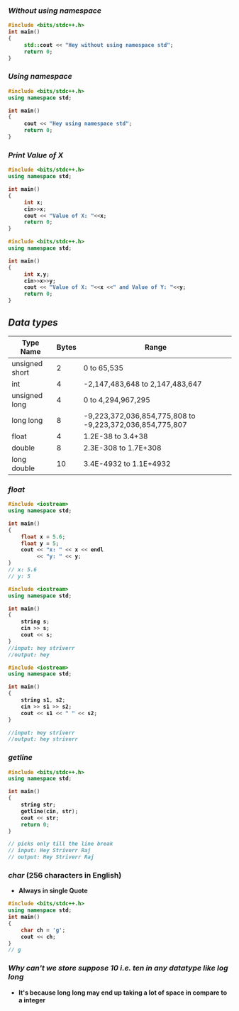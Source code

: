 <b>

### _Without using namespace_

```cpp
#include <bits/stdc++.h>
int main()
{
     std::cout << "Hey without using namespace std";
     return 0;
}
```

###  _Using namespace_

```cpp
#include <bits/stdc++.h>
using namespace std;

int main()
{
     cout << "Hey using namespace std";
     return 0;
}
```

### _Print Value of X_

```cpp
#include <bits/stdc++.h>
using namespace std;

int main()
{
     int x;
     cin>>x;
     cout << "Value of X: "<<x;
     return 0;
}
```
```cpp
#include <bits/stdc++.h>
using namespace std;

int main()
{
     int x,y;
     cin>>x>>y;
     cout << "Value of X: "<<x <<" and Value of Y: "<<y;
     return 0;
}
```

## _Data types_
| Type Name | Bytes | Range |
| --- | --- | --- |
| unsigned short | 2 | 0 to 65,535 |
| int | 4 | -2,147,483,648 to 2,147,483,647 |
| unsigned long | 4 | 0 to 4,294,967,295 |
| long long | 8 | -9,223,372,036,854,775,808 to -9,223,372,036,854,775,807 |
| float | 4 | 1.2E-38 to 3.4+38 |
| double | 8 | 2.3E-308 to 1.7E+308 |
| long double | 10 | 3.4E-4932 to 1.1E+4932 |

### _float_

```cpp
#include <iostream>
using namespace std;

int main()
{
    float x = 5.6;
    float y = 5;
    cout << "x: " << x << endl
         << "y: " << y;
}
// x: 5.6
// y: 5
```

```cpp
#include <iostream>
using namespace std;

int main()
{
    string s;
    cin >> s;
    cout << s;
}
//input: hey striverr
//output: hey
```

```cpp
#include <iostream>
using namespace std;

int main()
{
    string s1, s2;
    cin >> s1 >> s2;
    cout << s1 << " " << s2;
}

//input: hey striverr
//output: hey striverr
```
### _getline_

```cpp
#include <bits/stdc++.h>
using namespace std;

int main()
{
    string str;
    getline(cin, str);
    cout << str;
    return 0;
}

// picks only till the line break
// input: Hey Striverr Raj
// output: Hey Striverr Raj
```

### _char_ (256 characters in English)
- Always in single Quote

```cpp
#include <bits/stdc++.h>
using namespace std;
int main()
{
    char ch = 'g';
    cout << ch;
}
// g
```

### _Why can't we store suppose 10 i.e. ten in any datatype like log long_

- It's because long long may end up taking a lot of space in compare to a integer



</b>
